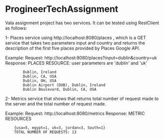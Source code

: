 # ProgineerTechAssignment

Vala assignment project has two services. It can be tested using RestClient as follows:
 
1- Places service using http://localhost:8080/places , which is a GET service that takes two parameters input and country and returns the description of the first five places provided by Places Google API.
 
 Example:
 Request: http://localhost:8080/places?input=dublin&country=uk 
 Response: 
			PLACES RESOURCE: user parameters are 
			'dublin'  and  'uk'

			Dublin, Ireland
			Dublin, CA, USA
			Dublin, OH, USA
			Dublin Airport (DUB), Dublin, Ireland
			Dublin Boulevard, Dublin, CA, USA
 
2- Metrics service that shows that returns total number of request made to the server and the total number of request made.

 Example:
 Request: http://localhost:8080/metrics
 Response: 
		METRIC RESOURCES

		{usa=5, egypt=1, uk=3, jordan=3, South=1}
		TOTAL NUMBER OF REQUESTS: 13